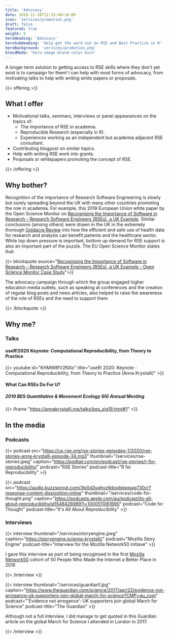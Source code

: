 ```yaml
---
title: 'Advocacy'
date: 2018-11-18T12:33:46+10:00
icon: 'services/promotion.png'
draft: false
featured: true
weight: 6
heroHeading: 'Advocacy'
heroSubHeading: 'Help get the word out on RSE and Best Practice in R'
heroBackground: 'services/promotion.png'
blendMode: 'hero-image-blend-color-burn'
---
```


A longer term solution to getting access to RSE skills where they don't yet exist is to campaign for them! I can help with most forms of advocacy, from motivating talks to help with writing white papers or proposals.

{{< offering >}}

## What I offer

* Motivational talks, seminars, interviews or panel appearances on the topics of:
    - The importance of RSE in academia.
    - Reproducible Research (especially in R).
    - Experiences working as an independent but academia adjacent RSE consultant.
* Contributing blogpost on similar topics.
* Help with writing RSE work into grants.
* Proposals or whitepapers promoting the concept of RSE.

{{< /offering >}}

## Why bother?

Recognition of the importance of Research Software Engineering is slowly but surely spreading beyond the UK with many other countries promoting the role in academia. For example, this 2019 European Union white paper by the Open Science Monitor on  [Recognising the Importance of Software in Research – Research Software Engineers
(RSEs), a UK Example](https://ec.europa.eu/info/sites/default/files/research_and_innovation/importance_of_software_in_research.pdf). Similar conclusions (among others) were drawn in the UK in the extremely thorough [Goldacre Review](https://www.goldacrereview.org/) into how the efficient and safe use of health data for research and analysis can benefit patients and the healthcare sector. While top down pressure is important, bottom up demand for RSE support is also an important part of the puzzle. The EU Open Science Monitor states that:

{{< blockquote source="[Recognising the Importance of Software in Research – Research Software Engineers (RSEs), a UK Example - Open Science Monitor Case Study](https://ec.europa.eu/info/sites/default/files/research_and_innovation/importance_of_software_in_research.pdf)">}}

The advocacy campaign through which the group engaged higher education
media outlets, such as speaking at conferences and the creation of regular blog posts
and news articles, also helped to raise the awareness of the role of RSEs and the
need to support them

{{< /blockquote >}}


## Why me?


### Talks

#### useR!2020 Keynote: Computational Reproducibility, from Theory to Practice

{{< youtube id="KHMW8fV2NXo" title="useR! 2020: Keynote - Computational Reproducibility, from Theory to Practice (Anna Krystalli)" >}}


#### What Can RSEs Do For U?
##### 2019 BES Quantitative & Movement Ecology SIG Annual Meeting



{{< iframe "https://annakrystalli.me/talks/bes_sig19.html#1" >}}


## In the media

### Podcasts

{{< podcast src="https://us-rse.org/rse-stories-episodes-1/2020/rse-stories-anna-krystalli-episode-34.mp3"
thumbnail="/services/rse-stories.jpeg" caption="https://podtail.com/en/podcast/rse-stories/r-for-reproducibility/" podcast="RSE Stories" podcast-title="R for Reproducibility" >}}


{{< podcast src="https://audio.buzzsprout.com/3lp5d2ughyztkbodqlqqsag730cr?response-content-disposition=inline"
thumbnail="/services/code-for-thought.png" 
caption="https://podcasts.apple.com/au/podcast/its-all-about-reproducibility/id1548426989?i=1000511061690" 
podcast="Code for Thought" 
podcast-title="It's All About Reproducibility" >}}

### Interviews



{{< interview 
thumbnail="/services/storyengine.jpeg" 
caption="https://storyengine.io/anna-krystalli/" 
podcast="Mozilla Story Engine" 
podcast-title="Interview for the Mozilla Network50 initiave" >}}

I gave this interview as part of being recoginsed in the first [Mozilla Network50](https://foundation.mozilla.org/en/blog/network-50/) cohort of 50 People Who Made the Internet a Better Place in 2016

{{< /interview >}}



{{< interview 
thumbnail="/services/guardian1.jpg" 
caption="https://www.theguardian.com/science/2017/apr/22/evidence-not-arrogance-uk-supporters-join-global-march-for-science?CMP=gu_com" 
podcast="'Evidence not arrogance': UK supporters join global March for Science" 
podcast-title="The Guardian" >}}

Although not a full interview, I did manage to get quoted in this Guardian article on the global March for Science I attended in London in 2017.

{{< /interview >}}
